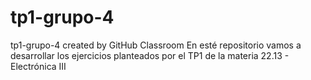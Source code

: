 # tp1-grupo-4
tp1-grupo-4 created by GitHub Classroom
En esté repositorio vamos a desarrollar los ejercicios planteados por el TP1 de la materia 22.13 - Electrónica III
